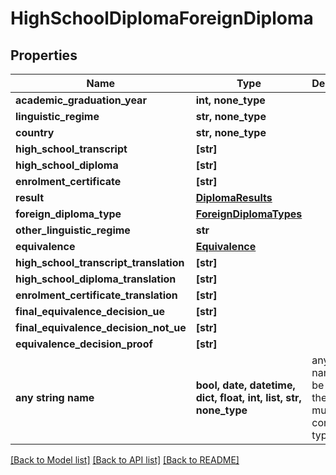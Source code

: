 # HighSchoolDiplomaForeignDiploma


## Properties
Name | Type | Description | Notes
------------ | ------------- | ------------- | -------------
**academic_graduation_year** | **int, none_type** |  | 
**linguistic_regime** | **str, none_type** |  | 
**country** | **str, none_type** |  | 
**high_school_transcript** | **[str]** |  | [optional] 
**high_school_diploma** | **[str]** |  | [optional] 
**enrolment_certificate** | **[str]** |  | [optional] 
**result** | [**DiplomaResults**](DiplomaResults.md) |  | [optional] 
**foreign_diploma_type** | [**ForeignDiplomaTypes**](ForeignDiplomaTypes.md) |  | [optional] 
**other_linguistic_regime** | **str** |  | [optional] 
**equivalence** | [**Equivalence**](Equivalence.md) |  | [optional] 
**high_school_transcript_translation** | **[str]** |  | [optional] 
**high_school_diploma_translation** | **[str]** |  | [optional] 
**enrolment_certificate_translation** | **[str]** |  | [optional] 
**final_equivalence_decision_ue** | **[str]** |  | [optional] 
**final_equivalence_decision_not_ue** | **[str]** |  | [optional] 
**equivalence_decision_proof** | **[str]** |  | [optional] 
**any string name** | **bool, date, datetime, dict, float, int, list, str, none_type** | any string name can be used but the value must be the correct type | [optional]

[[Back to Model list]](../README.md#documentation-for-models) [[Back to API list]](../README.md#documentation-for-api-endpoints) [[Back to README]](../README.md)


